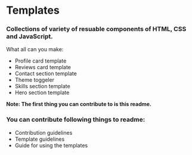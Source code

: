 # Templates
### Collections of variety of resuable components of HTML, CSS and JavaScript.

What all can you make:
- Profile card template
- Reviews card template
- Contact section template
- Theme toggeler
- Skills section template
- Hero section template

**Note: The first thing you can contribute to is this readme.**

### You can contribute following things to readme:
- Contribution guidelines
- Template guidelines
- Guide for using the templates 
